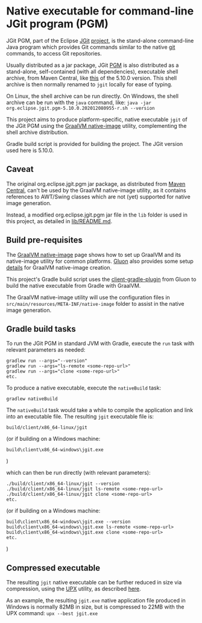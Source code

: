 # Native executable for command-line JGit program (PGM)

JGit PGM, part of the Eclipse [JGit](https://github.com/eclipse/jgit) [project](http://www.eclipse.org/jgit/),
is the stand-alone command-line Java program which provides Git commands similar
to the native [git](https://git-scm.com) commands, to access Git repositories.

Usually distributed as a jar package, JGit [PGM](https://github.com/eclipse/jgit/tree/master/org.eclipse.jgit.pgm)
is also distributed as a stand-alone, self-contained (with all dependencies), executable shell archive,
from Maven Central, like
[this](https://repo.eclipse.org/content/groups/releases//org/eclipse/jgit/org.eclipse.jgit.pgm/5.10.0.202012080955-r/org.eclipse.jgit.pgm-5.10.0.202012080955-r.sh)
of the 5.10.0 version. This shell archive is then normally renamed to `jgit` locally for ease of typing.

On Linux, the shell archive can be run directly.
On Windows, the shell archive can be run with the `java` command, like:
`java -jar org.eclipse.jgit.pgm-5.10.0.202012080955-r.sh --version`

This project aims to produce platform-specific, native executable `jgit` of the JGit PGM
using the [GraalVM native-image](https://www.graalvm.org/reference-manual/native-image) utility,
complementing the shell archive distribution.

Gradle build script is provided for building the project. The JGit version used here is 5.10.0.

## Caveat

The original org.eclipse.jgit.pgm jar package, as distributed from
[Maven Central](https://repo1.maven.org/maven2/org/eclipse/jgit/org.eclipse.jgit.pgm/5.10.0.202012080955-r/org.eclipse.jgit.pgm-5.10.0.202012080955-r.jar),
can't be used by the
GraalVM native-image utility, as it contains references to AWT/Swing classes which are not (yet)
supported for native image generation.

Instead, a modified org.eclipse.jgit.pgm jar file in the `lib` folder is used in this project,
as detailed in [lib/README.md](lib).

## Build pre-requisites

The [GraalVM native-image](https://www.graalvm.org/reference-manual/native-image) page
shows how to set up GraalVM and its native-image utility for common platforms.
[Gluon](https://gluonhq.com/) also provides some setup [details](https://docs.gluonhq.com/#_platforms)
for GraalVM native-image creation.

This project's Gradle build script uses the [client-gradle-plugin](https://github.com/gluonhq/client-gradle-plugin)
from Gluon to build the native executable from Gradle with GraalVM.

The GraalVM native-image utility will use the configuration files in
`src/main/resources/META-INF/native-image` folder to assist in the native image generation.

## Gradle build tasks

To run the JGit PGM in standard JVM with Gradle, execute the `run` task
with relevant parameters as needed:

	gradlew run --args="--version"
	gradlew run --args="ls-remote <some-repo-url>"
	gradlew run --args="clone <some-repo-url>"
	etc.

To produce a native executable, execute the `nativeBuild` task:

	gradlew nativeBuild

The `nativeBuild` task would take a while to compile the application and link into an executable file.
The resulting `jgit` executable file is:

	build/client/x86_64-linux/jgit

(or if building on a Windows machine:

	build\client\x86_64-windows\jgit.exe

)

which can then be run directly (with relevant parameters):

	./build/client/x86_64-linux/jgit --version
	./build/client/x86_64-linux/jgit ls-remote <some-repo-url>
	./build/client/x86_64-linux/jgit clone <some-repo-url>
	etc.

(or if building on a Windows machine:

	build\client\x86_64-windows\jgit.exe --version
	build\client\x86_64-windows\jgit.exe ls-remote <some-repo-url>
	build\client\x86_64-windows\jgit.exe clone <some-repo-url>
	etc.

)

## Compressed executable

The resulting `jgit` native executable can be further reduced in size via compression,
using the [UPX](https://upx.github.io) utility, as described
[here](https://medium.com/graalvm/compressed-graalvm-native-images-4d233766a214).

As an example, the resulting `jgit.exe` native application file produced in Windows is
normally 82MB in size, but is compressed to 22MB with the UPX command: `upx --best jgit.exe`

